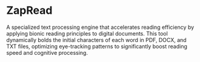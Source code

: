 # ZapRead
A specialized text processing engine that accelerates reading efficiency by applying bionic reading principles to digital documents. This tool dynamically bolds the initial characters of each word in PDF, DOCX, and TXT files, optimizing eye-tracking patterns to significantly boost reading speed and cognitive processing.
